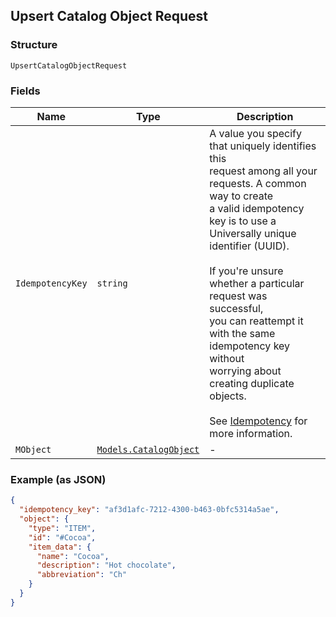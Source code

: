 ## Upsert Catalog Object Request

### Structure

`UpsertCatalogObjectRequest`

### Fields

| Name | Type | Description |
|  --- | --- | --- |
| `IdempotencyKey` | `string` | A value you specify that uniquely identifies this<br>request among all your requests. A common way to create<br>a valid idempotency key is to use a Universally unique<br>identifier (UUID).<br><br>If you're unsure whether a particular request was successful,<br>you can reattempt it with the same idempotency key without<br>worrying about creating duplicate objects.<br><br>See [Idempotency](https://developer.squareup.com/docs/basics/api101/idempotency) for more information. |
| `MObject` | [`Models.CatalogObject`](/doc/models/catalog-object.md) | - |

### Example (as JSON)

```json
{
  "idempotency_key": "af3d1afc-7212-4300-b463-0bfc5314a5ae",
  "object": {
    "type": "ITEM",
    "id": "#Cocoa",
    "item_data": {
      "name": "Cocoa",
      "description": "Hot chocolate",
      "abbreviation": "Ch"
    }
  }
}
```

